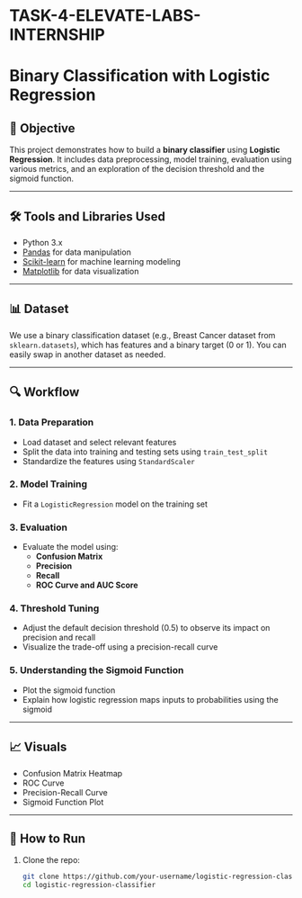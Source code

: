 # TASK-4-ELEVATE-LABS-INTERNSHIP
# Binary Classification with Logistic Regression

## 📌 Objective
This project demonstrates how to build a **binary classifier** using **Logistic Regression**. It includes data preprocessing, model training, evaluation using various metrics, and an exploration of the decision threshold and the sigmoid function.

---

## 🛠️ Tools and Libraries Used
- Python 3.x
- [Pandas](https://pandas.pydata.org/) for data manipulation
- [Scikit-learn](https://scikit-learn.org/stable/) for machine learning modeling
- [Matplotlib](https://matplotlib.org/) for data visualization

---

## 📊 Dataset
We use a binary classification dataset (e.g., Breast Cancer dataset from `sklearn.datasets`), which has features and a binary target (0 or 1). You can easily swap in another dataset as needed.

---

## 🔍 Workflow

### 1. Data Preparation
- Load dataset and select relevant features
- Split the data into training and testing sets using `train_test_split`
- Standardize the features using `StandardScaler`

### 2. Model Training
- Fit a `LogisticRegression` model on the training set

### 3. Evaluation
- Evaluate the model using:
  - **Confusion Matrix**
  - **Precision**
  - **Recall**
  - **ROC Curve and AUC Score**

### 4. Threshold Tuning
- Adjust the default decision threshold (0.5) to observe its impact on precision and recall
- Visualize the trade-off using a precision-recall curve

### 5. Understanding the Sigmoid Function
- Plot the sigmoid function
- Explain how logistic regression maps inputs to probabilities using the sigmoid

---

## 📈 Visuals
- Confusion Matrix Heatmap
- ROC Curve
- Precision-Recall Curve
- Sigmoid Function Plot

---

## 📂 How to Run

1. Clone the repo:
   ```bash
   git clone https://github.com/your-username/logistic-regression-classifier.git
   cd logistic-regression-classifier
